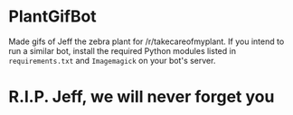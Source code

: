 # PlantGifBot
Made gifs of Jeff the zebra plant for /r/takecareofmyplant. If you intend to run a similar bot, install the required Python modules listed in `requirements.txt` and `Imagemagick` on your bot's server.

# R.I.P. Jeff, we will never forget you
